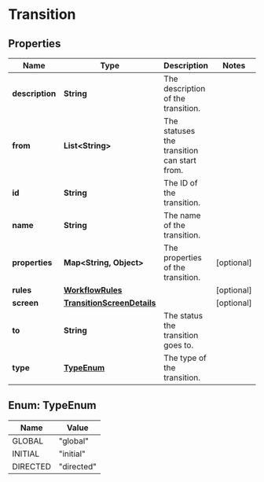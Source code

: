 # Transition

## Properties
Name | Type | Description | Notes
------------ | ------------- | ------------- | -------------
**description** | **String** | The description of the transition. | 
**from** | **List&lt;String&gt;** | The statuses the transition can start from. | 
**id** | **String** | The ID of the transition. | 
**name** | **String** | The name of the transition. | 
**properties** | **Map&lt;String, Object&gt;** | The properties of the transition. |  [optional]
**rules** | [**WorkflowRules**](WorkflowRules.md) |  |  [optional]
**screen** | [**TransitionScreenDetails**](TransitionScreenDetails.md) |  |  [optional]
**to** | **String** | The status the transition goes to. | 
**type** | [**TypeEnum**](#TypeEnum) | The type of the transition. | 

<a name="TypeEnum"></a>
## Enum: TypeEnum
Name | Value
---- | -----
GLOBAL | &quot;global&quot;
INITIAL | &quot;initial&quot;
DIRECTED | &quot;directed&quot;
